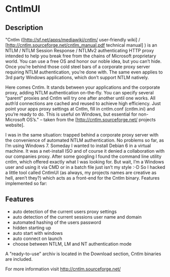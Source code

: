 CntlmUI
=======
Description
-----------

"Cntlm ([http://sf.net/apps/mediawiki/cntlm/ user-friendly wiki] / [http://cntlm.sourceforge.net/cntlm_manual.pdf technical manual] ) is an NTLM / NTLM Session Response / NTLMv2 authenticating HTTP proxy intended to help you break free from the chains of Microsoft proprietary world. You can use a free OS and honor our noble idea, but you can’t hide. Once you’re behind those cold steel bars of a corporate proxy server requiring NTLM authentication, you’re done with. The same even applies to 3rd party Windows applications, which don’t support NTLM natively.

Here comes Cntlm. It stands between your applications and the corporate proxy, adding NTLM authentication on-the-fly. You can specify several “parent” proxies and Cntlm will try one after another until one works. All auth’d connections are cached and reused to achieve high efficiency. Just point your apps proxy settings at Cntlm, fill in cntlm.conf (cntlm.ini) and you’re ready to do. This is useful on Windows, but essential for non-Microsoft OS’s." – taken from the [http://cntlm.sourceforge.net/ projects website].

I was in the same situation: trapped behind a corporate proxy server with the convenience of automated NTLM authentication. No problems so far, as I’m using Windows 7. Someday I wanted to install Debian 6 in a virtual machine. It was a net-install ISO and of course it denied a collaboration with our companies proxy. After some googling I found the command line utility cntlm, which offered exactly what I was looking for. But wait, I’m a Windows user and using it via CMD or in a batch file just isn’t my style :-D So I hacked a little tool called CntlmUI (as always, my projects names are creative as hell, aren’t they?) which acts as a front-end for the Cntlm binary. Features implemented so far:

Features
--------
* auto detection of the current users proxy settings
* auto detection of the current sessions user name and domain
* automated hashing of the users password
* hidden starting up
* auto start with windows
* auto connect on launch
* choose between NTLM, LM and NT authentication mode



A "ready-to-use" archiv is located in the Download section, Cntlm binaries are included.

For more information visit http://cntlm.sourceforge.net/
